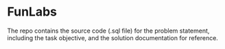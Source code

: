 # FunLabs
The repo contains the source code (.sql file) for the problem statement, including the task objective, and the solution documentation for reference.
